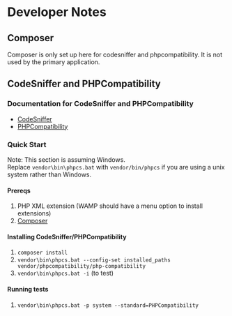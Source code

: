 # Developer Notes


## Composer 

Composer is only set up here for codesniffer and phpcompatibility.  It is not used by the primary application.


## CodeSniffer and PHPCompatibility

### Documentation for CodeSniffer and PHPCompatibility

* [CodeSniffer](https://github.com/squizlabs/PHP_CodeSniffer)
* [PHPCompatibility](https://github.com/PHPCompatibility/PHPCompatibility)

### Quick Start

Note: This section is assuming Windows.  
Replace `vendor\bin\phpcs.bat` with `vendor/bin/phpcs` if you are using a unix system rather than Windows.

#### Prereqs

1. PHP XML extension (WAMP should have a menu option to install extensions)
2. [Composer](https://getcomposer.org/)

#### Installing CodeSniffer/PHPCompatibility

1. `composer install`
2. `vendor\bin\phpcs.bat --config-set installed_paths vendor/phpcompatibility/php-compatibility`
3. `vendor\bin\phpcs.bat -i`     (to test)

#### Running tests

1. `vendor\bin\phpcs.bat -p system --standard=PHPCompatibility`

